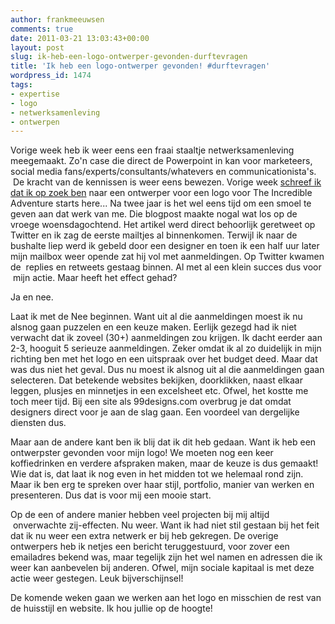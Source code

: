 ```yaml
---
author: frankmeeuwsen
comments: true
date: 2011-03-21 13:03:43+00:00
layout: post
slug: ik-heb-een-logo-ontwerper-gevonden-durftevragen
title: 'Ik heb een logo-ontwerper gevonden! #durftevragen'
wordpress_id: 1474
tags:
- expertise
- logo
- netwerksamenleving
- ontwerpen
---
```


Vorige week heb ik weer eens een fraai staaltje netwerksamenleving meegemaakt. Zo'n case die direct de Powerpoint in kan voor marketeers, social media fans/experts/consultants/whatevers en communicationista's.  De kracht van de kennissen is weer eens bewezen. Vorige week [schreef ik dat ik op zoek ben](http://incredibleadventure.nl/2011/03/ik-zoek-een-logo-ontwerper-voor-the-incredible-adventure-durftevragen/) naar een ontwerper voor een logo voor The Incredible Adventure starts here... Na twee jaar is het wel eens tijd om een smoel te geven aan dat werk van me. Die blogpost maakte nogal wat los op de vroege woensdagochtend. Het artikel werd direct behoorlijk geretweet op Twitter en ik zag de eerste mailtjes al binnenkomen. Terwijl ik naar de bushalte liep werd ik gebeld door een designer en toen ik een half uur later mijn mailbox weer opende zat hij vol met aanmeldingen. Op Twitter kwamen de  replies en retweets gestaag binnen. Al met al een klein succes dus voor  mijn actie. Maar heeft het effect gehad?

Ja en nee.

Laat ik met de Nee beginnen. Want uit al die aanmeldingen moest ik nu alsnog gaan puzzelen en een keuze maken. Eerlijk gezegd had ik niet verwacht dat ik zoveel (30+) aanmeldingen zou krijgen. Ik dacht eerder aan 2-3, hooguit 5 serieuze aanmeldingen. Zeker omdat ik al zo duidelijk in mijn richting ben met het logo en een uitspraak over het budget deed. Maar dat was dus niet het geval. Dus nu moest ik alsnog uit al die aanmeldingen gaan selecteren. Dat betekende websites bekijken, doorklikken, naast elkaar leggen, plusjes en minnetjes in een excelsheet etc. Ofwel, het kostte me toch meer tijd. Bij een site als 99designs.com overbrug je dat omdat designers direct voor je aan de slag gaan. Een voordeel van dergelijke diensten dus.

Maar aan de andere kant ben ik blij dat ik dit heb gedaan. Want ik heb een ontwerpster gevonden voor mijn logo! We moeten nog een keer koffiedrinken en verdere afspraken maken, maar de keuze is dus gemaakt! Wie dat is, dat laat ik nog even in het midden tot we helemaal rond zijn. Maar ik ben erg te spreken over haar stijl, portfolio, manier van werken en presenteren. Dus dat is voor mij een mooie start.

Op de een of andere manier hebben veel projecten bij mij altijd  onverwachte zij-effecten. Nu weer. Want ik had niet stil gestaan bij het feit dat ik nu weer een extra netwerk er bij heb gekregen. De overige ontwerpers heb ik netjes een bericht teruggestuurd, voor zover een emailadres bekend was, maar tegelijk zijn het wel namen en adressen die ik weer kan aanbevelen bij anderen. Ofwel, mijn sociale kapitaal is met deze actie weer gestegen. Leuk bijverschijnsel!

De komende weken gaan we werken aan het logo en misschien de rest van de huisstijl en website. Ik hou jullie op de hoogte!
